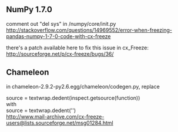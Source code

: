 ## NumPy 1.7.0

comment out "del sys" in /numpy/core/init.py  
http://stackoverflow.com/questions/14969552/error-when-freezing-pandas-numpy-1-7-0-code-with-cx-freeze
  
there's a patch available here to fix this issue in cx_Freeze:  
http://sourceforge.net/p/cx-freeze/bugs/36/

## Chameleon

in chameleon-2.9.2-py2.6.egg/chameleon/codegen.py, replace

source = textwrap.dedent(inspect.getsource(function))  
with  
source = textwrap.dedent('')  
http://www.mail-archive.com/cx-freeze-users@lists.sourceforge.net/msg01284.html

